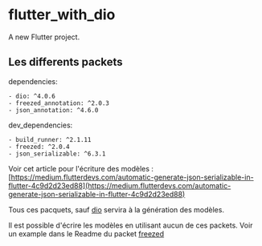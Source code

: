 # flutter_with_dio

A new Flutter project.

## Les differents packets
dependencies:

    - dio: ^4.0.6
    - freezed_annotation: ^2.0.3
    - json_annotation: ^4.6.0

dev_dependencies:
    
    - build_runner: ^2.1.11
    - freezed: ^2.0.4
    - json_serializable: ^6.3.1


Voir cet article pour l'écriture des modèles : [https://medium.flutterdevs.com/automatic-generate-json-serializable-in-flutter-4c9d2d23ed88](https://medium.flutterdevs.com/automatic-generate-json-serializable-in-flutter-4c9d2d23ed88)

Tous ces pacquets, sauf [dio](https://pub.dev/packages/dio) servira à la génération des modèles.

Il est possible d'écrire les modèles en utilisant aucun de ces packets. Voir un example dans le Readme du packet [freezed](https://pub.dev/packages/freezed)